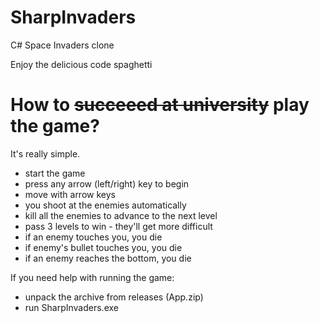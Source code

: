 # SharpInvaders

C# Space Invaders clone

Enjoy the delicious code spaghetti

# How to ~~succeeed at university~~ play the game?

It's really simple.

- start the game
- press any arrow (left/right) key to begin
- move with arrow keys
- you shoot at the enemies automatically
- kill all the enemies to advance to the next level
- pass 3 levels to win - they'll get more difficult
- if an enemy touches you, you die
- if enemy's bullet touches you, you die
- if an enemy reaches the bottom, you die

If you need help with running the game:

- unpack the archive from releases (App.zip)
- run SharpInvaders.exe
